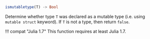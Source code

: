 ```julia
ismutabletype(T) -> Bool
```

Determine whether type `T` was declared as a mutable type (i.e. using `mutable struct` keyword). If `T` is not a type, then return `false`.

!!! compat "Julia 1.7"
    This function requires at least Julia 1.7.

